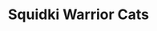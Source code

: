 ---
slug: squidki-warrior-cats
title: Squidki Warrior Cats
description: "Squidki Warrior Cats is an exciting online game. Play for free directly in your browser!"
icon: /images/new_mods/Sprunki Warrior Cats.png
url: https://wowtbc.net/sprunkin/sprunki-warrior-cats/index.html
previewImage: /images/new_mods/Sprunki Warrior Cats.png
type: new mods

# SEO配置
seo:
  title: "Squidki Warrior Cats - Play Free Online Game | Fun Browser Games"
  description: "Squidki Warrior Cats - Play this fun online game for free in your browser. No download required!"
  ogImage: "/images/new_mods/Sprunki Warrior Cats.png"
  keywords: "squidki-warrior-cats, online game, browser game, free game, new mods game, play online"

videoUrls:
  - https://www.youtube.com/embed/example1
  - https://www.youtube.com/embed/example2

whyPlay:
  title: "Why Play Squidki Warrior Cats?"
  items:
    - "Immersive Gameplay: Squidki Warrior Cats offers an engaging and immersive gaming experience that will keep you entertained for hours"
    - "Challenging Levels: Test your skills with increasingly difficult challenges and obstacles"
    - "Beautiful Graphics: Enjoy stunning visuals and smooth animations that bring the game world to life"
    - "Regular Updates: New content and features are added regularly to keep the game fresh and exciting"
    - "Free to Play: Experience all the fun without spending a penny"
    - "Community Features: Connect with other players, share strategies, and compete for high scores"
    - "Cross-Platform: Play on any device with a web browser, no downloads required"

features:
  title: "Key Features of Squidki Warrior Cats"
  image: "/images/new_mods/Sprunki Warrior Cats.png"
  items:
    - "Intuitive Controls: Easy to learn controls make Squidki Warrior Cats accessible for players of all skill levels"
    - "Multiple Game Modes: Enjoy various gameplay options that provide different challenges and experiences"
    - "Character Customization: Personalize your gaming experience with unique characters and items"
    - "Achievement System: Complete special tasks to earn rewards and recognition"
    - "Leaderboards: Compete with players worldwide and see who can achieve the highest scores"

characteristics:
  title: "Game Characteristics"
  image: "/images/new_mods/Sprunki Warrior Cats.png"
  items:
    - "Genre: New mods game with elements of strategy and skill"
    - "Difficulty: Suitable for both casual gamers and those seeking a challenge"
    - "Play Time: Quick sessions or extended gameplay, depending on your preference"
    - "Art Style: Vibrant and engaging visuals that enhance the gaming experience"
    - "Sound Design: Immersive audio that complements the gameplay perfectly"

info: "Squidki Warrior Cats is an exciting online game that offers players a unique and engaging gaming experience. With its intuitive controls, stunning visuals, and challenging gameplay, Squidki Warrior Cats provides hours of entertainment for players of all ages and skill levels. Whether you're looking for a quick gaming session during a break or an extended play session, Squidki Warrior Cats delivers an immersive experience that will keep you coming back for more. The game features multiple levels of increasing difficulty, ensuring that players are constantly challenged as they progress. With regular updates adding new content and features, Squidki Warrior Cats remains fresh and exciting, providing endless entertainment options for its growing community of players."

howToPlayIntro: "Welcome to Squidki Warrior Cats! This guide will walk you through the basics and help you master the game. Whether you're a beginner or looking to improve your skills, these tips and instructions will enhance your gaming experience."

howToPlaySteps:
  - title: "Getting Started"
    description: "Begin your Squidki Warrior Cats adventure by familiarizing yourself with the controls. Use your keyboard or mouse to navigate through the game interface. The tutorial will guide you through the basic mechanics and help you understand the objectives."
  - title: "Understanding the Objectives"
    description: "In Squidki Warrior Cats, your main goal is to progress through levels by completing specific objectives. Each level presents unique challenges that require different strategies and approaches."
  - title: "Mastering the Controls"
    description: "Practice using the controls to improve your precision and reaction time. Squidki Warrior Cats requires quick reflexes and strategic thinking to overcome obstacles and defeat opponents."
  - title: "Utilizing Power-ups"
    description: "Collect power-ups throughout the game to enhance your abilities and overcome difficult challenges. Each power-up offers unique advantages that can be crucial for success."
  - title: "Developing Strategies"
    description: "As you progress in Squidki Warrior Cats, develop effective strategies for different scenarios. Analyze patterns, anticipate challenges, and adapt your approach to maximize your performance."

faq:
  title: "Frequently Asked Questions about Squidki Warrior Cats"
  items:
    - question: "Is Squidki Warrior Cats free to play?"
      answer: "Yes, Squidki Warrior Cats is completely free to play directly in your web browser. No downloads or purchases are required to enjoy the full game experience."
    - question: "Can I play Squidki Warrior Cats on mobile devices?"
      answer: "Yes, Squidki Warrior Cats is optimized for both desktop and mobile play. You can enjoy the game on any device with a web browser and internet connection."
    - question: "Are there any in-game purchases?"
      answer: "While Squidki Warrior Cats is free to play, there may be optional in-game purchases available for cosmetic items or additional features that don't affect core gameplay."
    - question: "How often is Squidki Warrior Cats updated?"
      answer: "The developers regularly update Squidki Warrior Cats with new content, features, and improvements based on player feedback and game performance."
    - question: "Can I play Squidki Warrior Cats offline?"
      answer: "Currently, Squidki Warrior Cats requires an internet connection to play as it's a browser-based online game."
    - question: "Is Squidki Warrior Cats suitable for children?"
      answer: "Yes, Squidki Warrior Cats is designed to be family-friendly and suitable for players of all ages."
    - question: "How do I report bugs or issues?"
      answer: "If you encounter any problems while playing Squidki Warrior Cats, you can report them through the game's support page or contact the developers directly through their website."
    - question: "Still Have Questions?"
      answer: "If you have additional questions about Squidki Warrior Cats that aren't covered in this FAQ, please visit our support center or contact our customer service team for assistance."
---